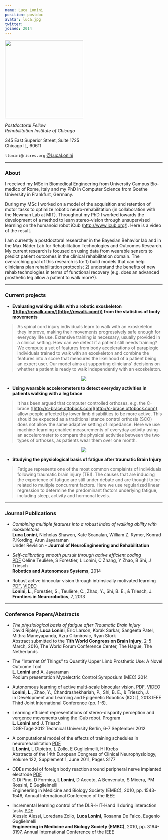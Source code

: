 ```yaml
---
name: Luca Lonini
position: postdoc
avatar: luca.jpg
twitter:
joined: 2014
---
```


<img width="250" src="{{site.baseurl}}/images/people/{{page.avatar}}" data-action="zoom">

_Postdoctoral Fellow_<br>
_Rehabilitation Institute of Chicago_

345 East Superior Street, Suite 1725<br>
Chicago IL, 60611

<i class="fa fa-envelope-o"></i> `llonini@ricres.org`
<i class="fa fa-twitter"></i> [@LucaLonini](https://twitter.com/LucaLonini)<br>

<hr>

### About

I received my MSc in Biomedical Engineering from University Campus Bio-medico of Rome, Italy and my PhD in Computer Science from Goethe University in Frankfurt, Germany.

During my MSc I worked on a model of the acquisition and retention of motor tasks to optimize robotic neuro-rehabilitation (in collaboration with the Newman Lab at MIT). Throughout my PhD I worked towards the development of a method to learn stereo-vision through unsupervised learning on the humanoid robot iCub (http://www.icub.org/). Here is a video of the result.

I am currently a postdoctoral researcher in the Bayesian Behavior lab and in the Max Näder Lab for Rehabilitation Technologies and Outcomes Research. My current research is focused on using data from wearable sensors to predict patient outcomes in the clinical rehabilitation domain. The overarching goal of this research is to: 1) build models that can help clinicians plan rehabilitation protocols; 2) understand the benefits of new rehab technologies in terms of functional recovery (e.g. does an advanced prosthetic leg allow a patient to walk more?).

<hr>

### Current projects

- **Evaluating walking skills with a robotic exoskeleton ([http://rewalk.com/](http://rewalk.com/)) from the statistics of body movements**

> As spinal cord injury individuals learn to walk with an exoskeleton they improve, making their movements progressively safe enough for everyday life use. Extensive training is necessary, usually provided in a clinical setting. How can we detect if a patient still needs training? We compute a set of features from body accelerations of paraplegic individuals trained to walk with an exoskeleton and combine the features into a score that measures the likelihood of a patient being an expert user. Our model aims at supporting clinicians' decisions on whether a patient is ready to walk independently with an exoskeleton.

<figure><center>
  <img src="{{site.baseurl}}/images/others/RewalkKpage.jpg" data-action="zoom"/>
</center></figure>


- **Using wearable accelerometers to detect everyday activities in patients walking with a leg brace**

> It has been argued that computer controlled orthoses, e.g. the C-brace ([http://c-brace.ottobock.com](http://c-brace.ottobock.com)) allow people affected by lower limb disabilities to be more active. This should be expected as a traditional stance control orthosis (SCO) does not allow the same adaptive setting of impedance. Here we use machine-learning enabled measurements of everyday activity using an accelerometer to compare the physical activities between the two types of orthoses, as patients wear them over one month.

<figure><center>
  <img src="{{site.baseurl}}/images/others/CbraceSmall.jpg" data-action="zoom"/>
</center></figure>


- **Studying the physiological basis of fatigue after traumatic Brain Injury**

> Fatigue represents one of the most common complaints of individuals following traumatic brain injury (TBI). The causes that are inducing the experience of fatigue are still under debate and are thought to be related to multiple concurrent factors. Here we use regularized linear regression to determine the predominant factors underlying fatigue, including sleep, activity and hormonal levels.

<hr>

### Journal Publications

- _Combining multiple features into a robust index of walking ability with exoskeletons_<br>
**Luca Lonini**, Nicholas Shawen, Kate Scanalan, William Z. Rymer, Konrad P.Kording, Arun Jayaraman<br>
Under Revision - **Journal of NeuroEngineering and Rehabilitation**

- _Self-calibrating smooth pursuit through active efficient coding_<br> [PDF](http://www.sciencedirect.com/science/article/pii/S0921889014002486)
Céline Teulière, S Forestier, L Lonini, C Zhang, Y Zhao, B Shi, J Triesch<br>
**Robotics and Autonomous Systems**, 2014

- Robust active binocular vision through intrinsically motivated learning [PDF](http://journal.frontiersin.org/article/10.3389/fnbot.2013.00020/full), [VIDEO](https://www.youtube.com/watch?v=hcbxzgrYdlo&feature=youtu.be)<br>
**Lonini, L.**, Forestier, S., Teulière, C., Zhao, Y., Shi, B. E., & Triesch, J.
**Frontiers in Neurorobotics**, 7, 2013

<hr>

### Conference Papers/Abstracts

- _The physiological basis of fatigue after Traumatic Brain Injury_<br>
David Ripley, **Luca Lonini**, Eric Larson, Korak Sarkar, Sangeeta Patel, Mithra Maneyapanda, Azra Cikmirovic, Ryan Stork<br>
Abstract submitted to the **11th World Congress on Brain Injury**, 2-5 March, 2016, The World Forum Conference Center, The Hague, The Netherlands

- The “Internet Of Things” to Quantify Upper Limb Prosthetic Use: A Novel Outcome Tool<br>
**L. Lonini** and A. Jayaraman<br>
Podium presentation Myoelectric Control Symposium (MEC) 2014

- Autonomous learning of active multi-scale binocular vision, [PDF](http://ieeexplore.ieee.org/xpl/articleDetails.jsp?reload=true&arnumber=6652541), [VIDEO](https://www.youtube.com/watch?v=BuA6OU2VdhE&feature=youtu.be)<br>
**Lonini, L.**, Zhao, Y., Chandrashekhariah, P., Shi, B. E., & Triesch, J.<br>
in Development and Learning and Epigenetic Robotics (ICDL), 2013 IEEE Third Joint International Conference (pp. 1-6).

- Learning efficient representations of stereo-disparity perception and vergence movements using the iCub robot. [Program](http://dgr.robotics.tu-berlin.de/index.php/program)<br>
**L. Lonini** and J. Triesch<br>
DGR-Tage 2012 Technical University Berlin, 6-7 September 2012

- A computational model of the effects of training schedules in neurorehabilitation [PDF](http://www.sciencedirect.com/science/article/pii/S1388245711606408)<br>
**L Lonini**, L Dipietro, L Zollo, E Guglielmelli, HI Krebs<br>
Abstracts of the 14th European Congress of Clinical Neurophysiology, Volume 122, Supplement 1, June 2011, Pages S177

- ODEs model of foreign body reaction around peripheral nerve implanted electrode [PDF](http://ieeexplore.ieee.org/xpl/articleDetails.jsp?arnumber=5626825)<br>
G Di Pino, D Formica, **L Lonini**, D Accoto, A Benvenuto, S Micera, PM Rossini, E Guglielmelli<br>
Engineering in Medicine and Biology Society (EMBC), 2010, pp. 1543-1546, Annual International Conference of the IEEE

- Incremental learning control of the DLR-HIT-Hand II during interaction tasks [PDF](http://ieeexplore.ieee.org/xpl/articleDetails.jsp?arnumber=5627411)<br>
Alessio Alessi, Loredana Zollo, **Luca Lonini**, Rosanna De Falco, Eugenio Guglielmelli<br>
**Engineering in Medicine and Biology Society (EMBC)**, 2010, pp. 3194-3197, Annual International Conference of the IEEE
